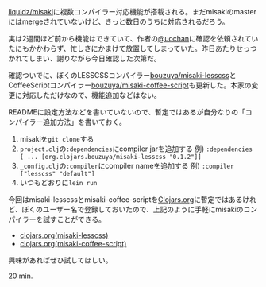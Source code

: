 [liquidz/misaki](https://github.com/liquidz/misaki)に複数コンパイラー対応機能が搭載される。まだmisakiのmasterにはmergeされていないけど、きっと数日のうちに対応されるだろう。

実は2週間ほど前から機能はできていて、作者の[@uochan](https://twitter.com/uochan)に確認を依頼されていたにもかかわらず、忙しさにかまけて放置してしまっていた。昨日あたりせっつかれてしまい、謝りながら今日確認した次第だ。

確認ついでに、ぼくのLESSCSSコンパイラー[bouzuya/misaki-lesscss](https://github.com/bouzuya/misaki-lesscss)とCoffeeScriptコンパイラー[bouzuya/misaki-coffee-script](https://github.com/bouzuya/misaki-coffee-script)も更新した。本家の変更に対応しただけなので、機能追加などはない。

READMEに設定方法などを書いていないので、暫定ではあるが自分なりの「コンパイラー追加方法」を書いておく。

1. misakiを`git clone`する
2. `project.clj`の`:dependencies`にcompiler jarを追加する
   例) `:dependencies [ ... [org.clojars.bouzuya/misaki-lesscss "0.1.2"]]`
3. `_config.clj`の`:compiler`にcompiler nameを追加する
   例) `:compiler ["lesscss" "default"]`
4. いつもどおりに`lein run`

今回はmisaki-lesscssとmisaki-coffee-scriptを[Clojars.org](https://clojars.org/)に暫定ではあるけれど、ぼくのユーザー名で登録しておいたので、上記のように手軽にmisakiのコンパイラーを試すことができる。

- [clojars.org(misaki-lesscss)](https://clojars.org/org.clojars.bouzuya/misaki-lesscss)
- [clojars.org(misaki-coffee-script)](https://clojars.org/org.clojars.bouzuya/misaki-coffee-script)

興味があればぜひ試してほしい。

20 min.
